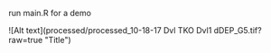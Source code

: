 run main.R for a demo

![Alt text](processed/processed_10-18-17 Dvl TKO Dvl1 dDEP_G5.tif?raw=true "Title")
